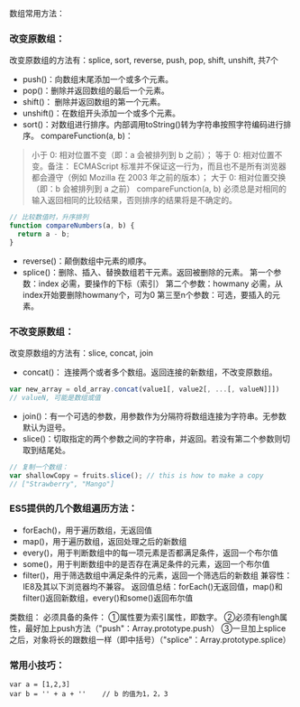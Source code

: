 数组常用方法：

### 改变原数组：
改变原数组的方法有：splice, sort, reverse, push, pop, shift, unshift, 共7个

* push()：向数组末尾添加一个或多个元素。
* pop()：删除并返回数组的最后一个元素。
* shift()： 删除并返回数组的第一个元素。
* unshift()：在数组开头添加一个或多个元素。
* sort()：对数组进行排序。内部调用toString()转为字符串按照字符编码进行排序。
compareFunction(a, b)：
> 小于 0: 相对位置不变（即：a 会被排列到 b 之前）；
> 等于 0: 相对位置不变。备注： ECMAScript 标准并不保证这一行为，而且也不是所有浏览器都会遵守（例如 Mozilla 在 2003 年之前的版本）；
> 大于 0: 相对位置交换（即：b 会被排列到 a 之前）
> compareFunction(a, b) 必须总是对相同的输入返回相同的比较结果，否则排序的结果将是不确定的。

```javascript
// 比较数值时，升序排列
function compareNumbers(a, b) {
  return a - b;
}
```
* reverse()：颠倒数组中元素的顺序。
* splice()：删除、插入、替换数组若干元素。返回被删除的元素。
	第一个参数：index 必需，要操作的下标（索引）
	第二个参数：howmany 必需，从index开始要删除howmany个，可为0
	第三至n个参数：可选，要插入的元素。

### 不改变原数组：
改变原数组的方法有：slice, concat, join 
* concat()： 连接两个或者多个数组。返回连接的新数组，不改变原数组。
```javascript
var new_array = old_array.concat(value1[, value2[, ...[, valueN]]])
// valueN, 可能是数组或值
```
* join()：有一个可选的参数，用参数作为分隔符将数组连接为字符串。无参数默认为逗号。
* slice()：切取指定的两个参数之间的字符串，并返回。若没有第二个参数则切取到结尾处。
```javascript
// 复制一个数组：
var shallowCopy = fruits.slice(); // this is how to make a copy
// ["Strawberry", "Mango"]
```


### ES5提供的几个数组遍历方法：
* forEach()，用于遍历数组，无返回值
* map()，用于遍历数组，返回处理之后的新数组
* every()，用于判断数组中的每一项元素是否都满足条件，返回一个布尔值
* some()，用于判断数组中的是否存在满足条件的元素，返回一个布尔值
* filter()，用于筛选数组中满足条件的元素，返回一个筛选后的新数组
兼容性：IE8及其以下浏览器均不兼容。
返回值总结：forEach()无返回值，map()和filter()返回新数组，every()和some()返回布尔值

类数组：
必须具备的条件：
    ①属性要为索引属性，即数字。
    ②必须有lengh属性，最好加上push方法（"push"：Array.prototype.push）
    ③一旦加上splice之后，对象将长的跟数组一样（即中括号）（"splice"：Array.prototype.splice）
  


### 常用小技巧：
```JS
var a = [1,2,3]
var b = '' + a + ''    // b 的值为1，2，3
```
